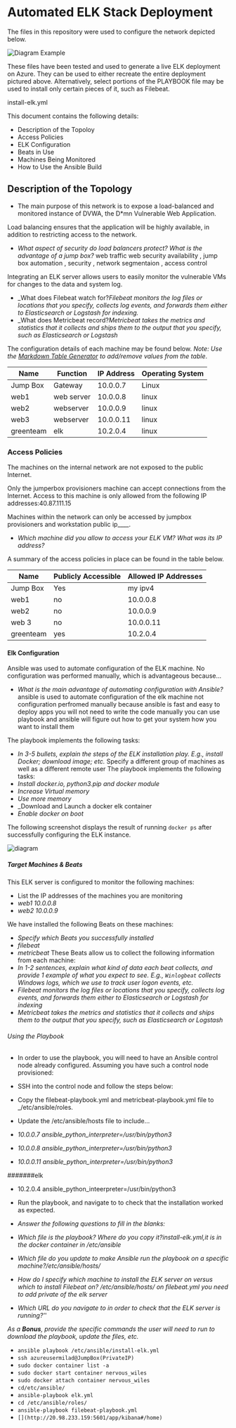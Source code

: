 # Automated ELK Stack Deployment

The files in this repository were used to configure the network depicted below.

![Diagram Example](Images/diagram2)


These files have been tested and used to generate a live ELK deployment on Azure. They can be used to either recreate the entire deployment pictured above. Alternatively, select portions of the PLAYBOOK file may be used to install only certain pieces of it, such as Filebeat.

  install-elk.yml

This document contains the following details:
- Description of the Topoloy
- Access Policies
- ELK Configuration
 - Beats in Use
 - Machines Being Monitored
- How to Use the Ansible Build


## Description of the Topology

- The main purpose of this network is to expose a load-balanced and monitored instance of DVWA, the D*mn Vulnerable Web Application.

Load balancing ensures that the application will be highly available, in addition to restricting access to the network.
-  _What aspect of security do load balancers protect? What is the advantage of a jump box?_
  web traffic web security availability ,
  jump box automation , security , network segmentaion , access control

Integrating an ELK server allows users to easily monitor the vulnerable VMs for changes to the data and system log.

-  _What does Filebeat watch for?_Filebeat monitors the log files or locations that you specify, collects log events, and forwards them either to Elasticsearch or Logstash for indexing._
-  _What does Metricbeat record?_Metricbeat takes the metrics and statistics that it collects and ships them to the output that you specify, such as Elasticsearch or Logstash_	

The configuration details of each machine may be found below.
_Note: Use the [Markdown Table Generator](http://www.tablesgenerator.com/markdown_tables) to add/remove values from the table_.

| Name     | Function | IP Address | Operating System |
|----------|----------|------------|------------------|
| Jump Box | Gateway  | 10.0.0.7   | Linux            |
| web1     |web server| 10.0.0.8   | linux            |
| web2     |webserver | 10.0.0.9   | linux            |
| web3     |webserver | 10.0.0.11  | linux            |
|greenteam | elk      |10.2.0.4    | linux            |

### Access Policies

The machines on the internal network are not exposed to the public Internet. 

Only the jumperbox provisioners machine can accept connections from the Internet. Access to this machine is only allowed from the following IP addresses:40.87.111.15


Machines within the network can only be accessed by jumpbox provisioners and workstation public ip____.
- _Which machine did you allow to access your ELK VM? What was its IP address?_


A summary of the access policies in place can be found in the table below.

| Name     | Publicly Accessible | Allowed IP Addresses |
|----------|---------------------|----------------------|
| Jump Box | Yes                 | my ipv4              |
| web1     | no                  |10.0.0.8              |
| web2     | no                  |10.0.0.9              |
| web 3    |  no                 |10.0.0.11             |
|greenteam | yes                 |10.2.0.4              |


#### Elk Configuration

Ansible was used to automate configuration of the ELK machine. No configuration was performed manually, which is advantageous because...
-  _What is the main advantage of automating configuration with Ansible?_
 ansible is used to automate configuration of the elk machine not configuration perfromed manually because ansible is fast and easy to deploy apps
 you will not need to write the code manually you can use playbook and ansible will figure out how to get your system how you want to install them

The playbook implements the following tasks:
-  _In 3-5 bullets, explain the steps of the ELK installation play. E.g., install Docker; download image; etc._
   Specify a different group of machines as well as a different remote user
The playbook implements the following tasks:
- _Install docker.io, python3.pip and docker module_
- _Increase Virtual memory_
- _Use more memory_
- _Download and Launch a docker elk container
- _Enable docker on boot_


The following screenshot displays the result of running `docker ps` after successfully configuring the ELK instance.

![diagram](diagrams/dockerps)

##### Target Machines & Beats
This ELK server is configured to monitor the following machines:
-  List the IP addresses of the machines you are monitoring
-  _web1 10.0.0.8_
-  _web2 10.0.0.9_

We have installed the following Beats on these machines:
- _Specify which Beats you successfully installed_
- _filebeat_
- _metricbeat_
These Beats allow us to collect the following information from each machine:
- _In 1-2 sentences, explain what kind of data each beat collects, and provide 1 example of what you expect to see. E.g., `Winlogbeat` collects Windows logs, which we use to track user logon events, etc._
- _Filebeat monitors the log files or locations that you specify, collects log events, and forwards them either to Elasticsearch or Logstash for indexing_
- _Metricbeat takes the metrics and statistics that it collects and ships them to the output that you specify, such as Elasticsearch or Logstash_

###### Using the Playbook

- In order to use the playbook, you will need to have an Ansible control node already configured. Assuming you have such a control node provisioned: 

- SSH into the control node and follow the steps below:
- Copy the filebeat-playbook.yml and metricbeat-playbook.yml file to _/etc/ansible/roles.
- Update the /etc/ansible/hosts file to include...
- _10.0.0.7 ansible_python_interpreter=/usr/bin/python3_
- _10.0.0.8 ansible_python_interpreter=/usr/bin/python3_
- _10.0.0.11 ansible_python_interpreter=/usr/bin/python3_

#######elk
- 10.2.0.4 ansible_python_inteerpreter=/usr/bin/python3
- Run the playbook, and navigate to __[](http://20.98.233.159:5601/app/kibana#/home)__ to check that the installation worked as expected.

- _Answer the following questions to fill in the blanks:_
- _Which file is the playbook? Where do you copy it?install-elk.yml,it is in the docker container in /etc/ansible_
- _Which file do you update to make Ansible run the playbook on a specific machine?/etc/ansible/hosts/_
- _How do I specify which machine to install the ELK server on versus which to install Filebeat on? /etc/ansible/hosts/ on filebeat.yml you need to add private of the elk server_
- _Which URL do you navigate to in order to check that the ELK server is running?'[](http://20.98.233.159:5601/app/kibana#/home)_'
	
_As a **Bonus**, provide the specific commands the user will need to run to download the playbook, update the files, etc._
- `ansible playbook /etc/ansible/install-elk.yml`
- `ssh azureusermilad@JumpBox(PrivateIP)`
- `sudo docker container list -a`
- `sudo docker start container nervous_wiles`
- `sudo docker attach container nervous_wiles`
- `cd/etc/ansible/`
- `ansible-playbook elk.yml`
- `cd /etc/ansible/roles/`
- `ansible-playbook filebeat-playbook.yml`
- `[](http://20.98.233.159:5601/app/kibana#/home)`
